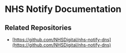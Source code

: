 # NHS Notify Documentation

## Related Repositories

- [https://github.com/NHSDigital/nhs-notify-dns](https://github.com/NHSDigital/nhs-notify-dns)
